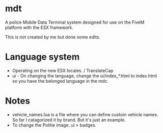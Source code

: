 # mdt
A police Mobile Data Terminal system designed for use on the FiveM platform with the ESX framework.


This is not created by me but done some edits.

# Language system
- Operating on the new ESX locales. / TranslateCap
- ui - On changing the language, change the ui/index_*.html to index.html so you have the belonged language in the mdc.


# Notes
- vehicle_names.lua is a file where you can define custom vehicle names. So far I catagorized it by brand. But it's just an example.
- To change the Politie image. ui > badges.